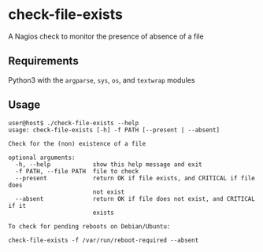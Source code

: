 #  check-file-exists

A Nagios check to monitor the presence of absence of a file

## Requirements

Python3 with the `argparse`, `sys`, `os`, and `textwrap` modules

## Usage

```
user@host$ ./check-file-exists --help
usage: check-file-exists [-h] -f PATH [--present | --absent]

Check for the (non) existence of a file

optional arguments:
  -h, --help            show this help message and exit
  -f PATH, --file PATH  file to check
  --present             return OK if file exists, and CRITICAL if file does
                        not exist
  --absent              return OK if file does not exist, and CRITICAL if it
                        exists

To check for pending reboots on Debian/Ubuntu:  

check-file-exists -f /var/run/reboot-required --absent  
```

